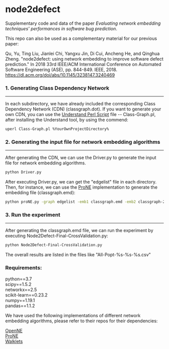 # node2defect
Supplementary code and data of the paper *Evaluating network embedding techniques' performances in software bug prediction*.

This repo can also be used as a complementary material for our previous paper:

Qu, Yu, Ting Liu, Jianlei Chi, Yangxu Jin, Di Cui, Ancheng He, and Qinghua Zheng. "node2defect: using network embedding to improve software defect prediction." In 2018 33rd IEEE/ACM International Conference on Automated Software Engineering (ASE), pp. 844-849. IEEE, 2018. https://dl.acm.org/doi/abs/10.1145/3238147.3240469

### 1. Generating Class Dependency Network
---
In each subdirectory, we have already included the corresponding Class Dependency Network (CDN) (classgraph.dot). If you want to generate your own CDN, you can use the [Understand Perl Script](http://documentation.scitools.com/html/perl/index.html) file -- Class-Graph.pl, after installing the Understand tool, by using the commend:
```bash
uperl Class-Graph.pl %YourOwnProjectDirectory%
```
### 2. Generating the input file for network embedding algorithms
---
After generating the CDN, we can use the Driver.py to generate the input file for network embedding algorithms.
```bash
python Driver.py
```
After executing Driver.py, we can get the "edgelist" file in each directory. Then, for instance, we can use the [ProNE](https://github.com/THUDM/ProNE) implementation to generate the embedding file (classgraph.emd):
```bash
python proNE.py -graph edgelist -emb1 classgraph.emd -emb2 classgraph-2.emd -dimension 32 -step 10 -theta 0.5 -mu 0.2
```
### 3. Run the experiment
---
After generating the classgraph.emd file, we can run the experiment by executing Node2Defect-Final-CrossValidation.py:
```bash
python Node2Defect-Final-CrossValidation.py
```
The overall results are listed in the files like "All-Popt-%s-%s-%s.csv"
### Requirements:  
python==3.7  
scipy==1.5.2  
networkx==2.5  
scikit-learn==0.23.2  
numpy==1.19.1  
pandas==1.1.2

We have used the following implementations of different network embedding algorithms, please refer to their repos for their dependencies:

[OpenNE](https://github.com/thunlp/OpenNE)  
[ProNE](https://github.com/THUDM/ProNE)  
[Walklets](https://github.com/benedekrozemberczki/walklets)  
